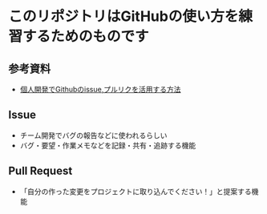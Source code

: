 # このリポジトリはGitHubの使い方を練習するためのものです
## 参考資料
- [個人開発でGithubのissue,プルリクを活用する方法](https://qiita.com/usayamadausako/items/375bdae07e381745e6eb)
## Issue
- チーム開発でバグの報告などに使われるらしい
- バグ・要望・作業メモなどを記録・共有・追跡する機能
## Pull Request
- 「自分の作った変更をプロジェクトに取り込んでください！」と提案する機能

